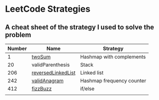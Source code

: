 # LeetCode Strategies

## A cheat sheet of the strategy I used to solve the problem

| Number | Name                                                                     | Strategy                  |
| ------ | ------------------------------------------------------------------------ | ------------------------- |
| 1      | [twoSum](https://leetcode.com/problems/two-sum/)                         | Hashmap with complements  |
| 20     | validParenthesis                                                         | Stack                     |
| 206    | [reversedLinkedList](https://leetcode.com/problems/reverse-linked-list/) | Linked list               |
| 242    | [validAnagram](https://leetcode.com/problems/valid-anagram/)             | Hashmap frequency counter |
| 412    | [fizzBuzz](https://leetcode.com/problems/fizz-buzz/)                     | if/else                   |
|        |                                                                          |                           |
